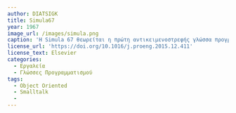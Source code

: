 ```yaml
---
author: DIATSIGK
title: Simula67
year: 1967
image_url: /images/simula.png
caption: 'Η Simula 67 θεωρείται η πρώτη αντικειμενοστρεφής γλώσσα προγραμματισμού. Όπως υποδηλώνει το όνομά του, η πρώτη έκδοση Simula το 1962 σχεδιάστηκε για να κάνει προσομοιώσεις. H Simula 67 όμως σχεδιάστηκε για να είναι μια γλώσσα προγραμματισμού γενικής χρήσης και παρείχε το πλαίσιο για πολλές από τις δυνατότητες των αντικειμενοστρεφών γλωσσών σήμερα.Ο τροχός με ακτίνες της φωτογραφίας αντιπροσωπεύει την μετάβαση σε γλώσσες προγραμματισμού  με γενικα χαρακτηριστικά που έρχονται πιο κοντά στον χρήστη και είναι πιο εύχρηστες απο αυτόν. Τέτοια χαρακτηριστικά είναι το Abstraction, Polymorphism, Inheritance, Program Structure. Βασικό μειονέκτημα της Simula 67 ήταν ότι δεν υπήρχαν debugging tools κατι το οποίο ήρθε να διορθώσει η smalltalk  γλώσσα. Το Simula έχει χρησιμοποιηθεί σε ένα ευρύ φάσμα εφαρμογών, όπως προσομοίωση σχεδίων μεγάλης κλίμακας ολοκλήρωσης (VLSI), μοντελοποίηση διαδικασιών, πρωτόκολλα επικοινωνίας, αλγόριθμοι και άλλες εφαρμογές όπως στοιχειοθεσία, γραφικά υπολογιστών και εκπαίδευση.'
license_url: 'https://doi.org/10.1016/j.proeng.2015.12.411'
license_text: Elsevier
categories:
  - Εργαλεία 
  - Γλώσσες Προγραμματισμού 
tags:
  - Object Oriented
  - Smalltalk
  - 
---
```

